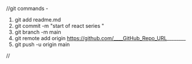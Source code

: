 //git commands - 

1. git add readme.md
2. git commit -m "start of react series " 
3. git branch -m main
4. git remote add origin https://github.com/____GitHub_Repo_URL________
5. git push -u origin main



//